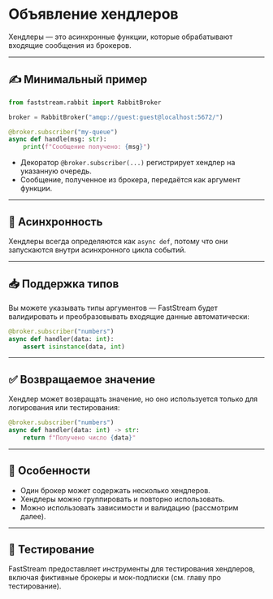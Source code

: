 # Объявление хендлеров

Хендлеры — это асинхронные функции, которые обрабатывают входящие сообщения из брокеров.

---

## ✍️ Минимальный пример

```python
from faststream.rabbit import RabbitBroker

broker = RabbitBroker("amqp://guest:guest@localhost:5672/")

@broker.subscriber("my-queue")
async def handle(msg: str):
    print(f"Сообщение получено: {msg}")
```

- Декоратор `@broker.subscriber(...)` регистрирует хендлер на указанную очередь.
- Сообщение, полученное из брокера, передаётся как аргумент функции.

---

## 🔄 Асинхронность

Хендлеры всегда определяются как `async def`, потому что они запускаются внутри асинхронного цикла событий.

---

## 📥 Поддержка типов

Вы можете указывать типы аргументов — FastStream будет валидировать и преобразовывать входящие данные автоматически:

```python
@broker.subscriber("numbers")
async def handler(data: int):
    assert isinstance(data, int)
```

---

## ✅ Возвращаемое значение

Хендлер может возвращать значение, но оно используется только для логирования или тестирования:

```python
@broker.subscriber("numbers")
async def handler(data: int) -> str:
    return f"Получено число {data}"
```

---

## 📌 Особенности

- Один брокер может содержать несколько хендлеров.
- Хендлеры можно группировать и повторно использовать.
- Можно использовать зависимости и валидацию (рассмотрим далее).

---

## 🧪 Тестирование

FastStream предоставляет инструменты для тестирования хендлеров, включая фиктивные брокеры и мок-подписки (см. главу про тестирование).